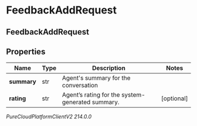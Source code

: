 # FeedbackAddRequest

## FeedbackAddRequest

## Properties

|Name | Type | Description | Notes|
|------------ | ------------- | ------------- | -------------|
| **summary** | str | Agent&#39;s summary for the conversation | |
| **rating** | str | Agent’s rating for the system-generated summary. | [optional] |



_PureCloudPlatformClientV2 214.0.0_
